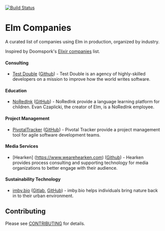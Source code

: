 [![Build Status](https://travis-ci.org/lpil/elm-companies.svg?branch=master)](https://travis-ci.org/lpil/elm-companies)

# Elm Companies

A curated list of companies using Elm in production, organized by industry.

Inspired by Doomspork's [Elixir companies][elixir-companies] list.

[elixir-companies]: https://github.com/doomspork/elixir-companies

#### Consulting

* [Test Double](http://testdouble.com) 
  ([Github](https://github.com/testdouble)) - Test Double is an agency 
  of highly-skilled developers on a mission to improve how the world 
  writes software.

#### Education

* [NoRedInk](https://www.noredink.com/)
  ([GitHub](https://github.com/NoRedInk)) -
  NoRedInk provide a language learning platform for children. Evan Czaplicki,
  the creator of Elm, is a NoRedInk employee.


#### Project Management

* [PivotalTracker](https://www.pivotaltracker.com/)
  ([GitHub](https://github.com/pivotaltracker)) -
  Pivotal Tracker provide a project management tool for agile software
  development teams.


#### Media Services

* [Hearken] (https://www.wearehearken.com) ([Github](https://github.com/wearehearken/)) - Hearken provides process consulting and supporting technology for media organizations to better engage with their audience.


#### Sustainability Technology

* [imby.bio](http://imby.bio/)
  ([Gitlab](https://gitlab.com/imby.bio), [GitHub](https://github.com/imbybio/)) -
  imby.bio helps individuals bring nature back in to their urban environment.


## Contributing

Please see [CONTRIBUTING](CONTRIBUTING.md) for details.
